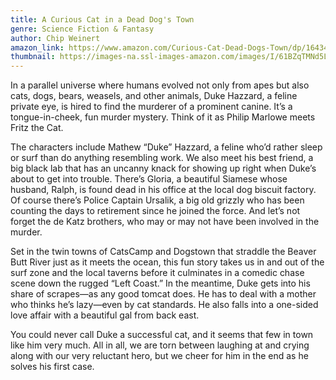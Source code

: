 ```yaml
---
title: A Curious Cat in a Dead Dog's Town
genre: Science Fiction & Fantasy
author: Chip Weinert
amazon_link: https://www.amazon.com/Curious-Cat-Dead-Dogs-Town/dp/1643458922/ref=tmm_pap_swatch_0?_encoding=UTF8&qid=1643367563&sr=8-1
thumbnail: https://images-na.ssl-images-amazon.com/images/I/61BZqTMNd5L.jpg
---
```

In a parallel universe where humans evolved not only from apes but also cats, dogs, bears, weasels, and other animals, Duke Hazzard, a feline private eye, is hired to find the murderer of a prominent canine. It’s a tongue-in-cheek, fun murder mystery. Think of it as Philip Marlowe meets Fritz the Cat. 

The characters include Mathew “Duke” Hazzard, a feline who’d rather sleep or surf than do anything resembling work. We also meet his best friend, a big black lab that has an uncanny knack for showing up right when Duke’s about to get into trouble. There’s Gloria, a beautiful Siamese whose husband, Ralph, is found dead in his office at the local dog biscuit factory. Of course there’s Police Captain Ursalik, a big old grizzly who has been counting the days to retirement since he joined the force. And let’s not forget the de Katz brothers, who may or may not have been involved in the murder. 

Set in the twin towns of CatsCamp and Dogstown that straddle the Beaver Butt River just as it meets the ocean, this fun story takes us in and out of the surf zone and the local taverns before it culminates in a comedic chase scene down the rugged “Left Coast.” In the meantime, Duke gets into his share of scrapes—as any good tomcat does. He has to deal with a mother who thinks he’s lazy—even by cat standards. He also falls into a one-sided love affair with a beautiful gal from back east. 

You could never call Duke a successful cat, and it seems that few in town like him very much. All in all, we are torn between laughing at and crying along with our very reluctant hero, but we cheer for him in the end as he solves his first case.